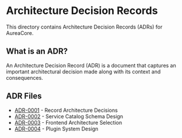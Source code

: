 # Architecture Decision Records

This directory contains Architecture Decision Records (ADRs) for AureaCore.

## What is an ADR?

An Architecture Decision Record (ADR) is a document that captures an important architectural decision made along with its context and consequences.

## ADR Files

* [ADR-0001](adr-0001-record-architecture-decisions.md) - Record Architecture Decisions
* [ADR-0002](adr-0002-service-catalog-schema.md) - Service Catalog Schema Design
* [ADR-0003](adr-0003-frontend-architecture.md) - Frontend Architecture Selection
* [ADR-0004](adr-0004-plugin-system.md) - Plugin System Design 